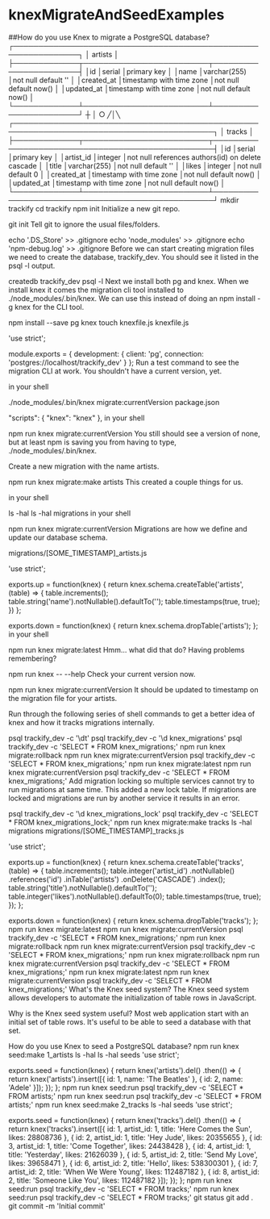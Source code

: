 # knexMigrateAndSeedExamples

##How do you use Knex to migrate a PostgreSQL database?
┌───────────────────────────────────────────────────────────────┐
│                            artists                            │
├─────────────┬─────────────────────────┬───────────────────────┤
│id           │serial                   │primary key            │
│name         │varchar(255)             │not null default ''    │
│created_at   │timestamp with time zone │not null default now() │
│updated_at   │timestamp with time zone │not null default now() │
└─────────────┴─────────────────────────┴───────────────────────┘
                                ┼
                                │
                                ○
                               ╱│╲
┌──────────────────────────────────────────────────────────────────────────────────────────┐
│                                          tracks                                          │
├─────────────┬─────────────────────────┬──────────────────────────────────────────────────┤
│id           │serial                   │primary key                                       │
│artist_id    │integer                  │not null references authors(id) on delete cascade │
│title        │varchar(255)             │not null default ''                               │
│likes        │integer                  │not null default 0                                │
│created_at   │timestamp with time zone │not null default now()                            │
│updated_at   │timestamp with time zone │not null default now()                            │
└─────────────┴─────────────────────────┴──────────────────────────────────────────────────┘
mkdir trackify
cd trackify
npm init
Initialize a new git repo.

git init
Tell git to ignore the usual files/folders.

echo '.DS_Store' >> .gitignore
echo 'node_modules' >> .gitignore
echo 'npm-debug.log' >> .gitignore
Before we can start creating migration files we need to create the database, trackify_dev. You should see it listed in the psql -l output.

createdb trackify_dev
psql -l
Next we install both pg and knex. When we install knex it comes the migration cli tool installed to ./node_modules/.bin/knex. We can use this instead of doing an npm install -g knex for the CLI tool.

npm install --save pg knex
touch knexfile.js
knexfile.js

'use strict';

module.exports = {
  development: {
    client: 'pg',
    connection: 'postgres://localhost/trackify_dev'
  }
};
Run a test command to see the migration CLI at work. You shouldn't have a current version, yet.

in your shell

./node_modules/.bin/knex migrate:currentVersion
package.json

"scripts": {
  "knex": "knex"
},
in your shell

npm run knex migrate:currentVersion
You still should see a version of none, but at least npm is saving you from having to type, ./node_modules/.bin/knex.

Create a new migration with the name artists.

npm run knex migrate:make artists
This created a couple things for us.

in your shell

ls -hal
ls -hal migrations
in your shell

npm run knex migrate:currentVersion
Migrations are how we define and update our database schema.

migrations/[SOME_TIMESTAMP]_artists.js

'use strict';

exports.up = function(knex) {
  return knex.schema.createTable('artists', (table) => {
    table.increments();
    table.string('name').notNullable().defaultTo('');
    table.timestamps(true, true);
  })
};

exports.down = function(knex) {
  return knex.schema.dropTable('artists');
};
in your shell

npm run knex migrate:latest
Hmm... what did that do? Having problems remembering?

npm run knex -- --help
Check your current version now.

npm run knex migrate:currentVersion
It should be updated to timestamp on the migration file for your artists.

Run through the following series of shell commands to get a better idea of knex and how it tracks migrations internally.

psql trackify_dev -c '\dt'
psql trackify_dev -c '\d knex_migrations'
psql trackify_dev -c 'SELECT * FROM knex_migrations;'
npm run knex migrate:rollback
npm run knex migrate:currentVersion
psql trackify_dev -c 'SELECT * FROM knex_migrations;'
npm run knex migrate:latest
npm run knex migrate:currentVersion
psql trackify_dev -c 'SELECT * FROM knex_migrations;'
Add migration locking so multiple services cannot try to run migrations at same time. This added a new lock table. If migrations are locked and migrations are run by another service it results in an error.

psql trackify_dev -c '\d knex_migrations_lock'
psql trackify_dev -c 'SELECT * FROM knex_migrations_lock;'
npm run knex migrate:make tracks
ls -hal migrations
migrations/[SOME_TIMESTAMP]_tracks.js

'use strict';

exports.up = function(knex) {
  return knex.schema.createTable('tracks', (table) => {
    table.increments();
    table.integer('artist_id')
      .notNullable()
      .references('id')
      .inTable('artists')
      .onDelete('CASCADE')
      .index();
    table.string('title').notNullable().defaultTo('');
    table.integer('likes').notNullable().defaultTo(0);
    table.timestamps(true, true);
  });
};

exports.down = function(knex) {
  return knex.schema.dropTable('tracks');
};
npm run knex migrate:latest
npm run knex migrate:currentVersion
psql trackify_dev -c 'SELECT * FROM knex_migrations;'
npm run knex migrate:rollback
npm run knex migrate:currentVersion
psql trackify_dev -c 'SELECT * FROM knex_migrations;'
npm run knex migrate:rollback
npm run knex migrate:currentVersion
psql trackify_dev -c 'SELECT * FROM knex_migrations;'
npm run knex migrate:latest
npm run knex migrate:currentVersion
psql trackify_dev -c 'SELECT * FROM knex_migrations;'
What's the Knex seed system?
The Knex seed system allows developers to automate the initialization of table rows in JavaScript.

Why is the Knex seed system useful?
Most web application start with an initial set of table rows. It's useful to be able to seed a database with that set.

How do you use Knex to seed a PostgreSQL database?
npm run knex seed:make 1_artists
ls -hal
ls -hal seeds
'use strict';

exports.seed = function(knex) {
  return knex('artists').del()
    .then(() => {
      return knex('artists').insert([{
        id: 1,
        name: 'The Beatles'
      }, {
        id: 2,
        name: 'Adele'
      }]);
    });
};
npm run knex seed:run
psql trackify_dev -c 'SELECT * FROM artists;'
npm run knex seed:run
psql trackify_dev -c 'SELECT * FROM artists;'
npm run knex seed:make 2_tracks
ls -hal seeds
'use strict';

exports.seed = function(knex) {
  return knex('tracks').del()
    .then(() => {
      return knex('tracks').insert([{
        id: 1,
        artist_id: 1,
        title: 'Here Comes the Sun',
        likes: 28808736
      }, {
        id: 2,
        artist_id: 1,
        title: 'Hey Jude',
        likes: 20355655
      }, {
        id: 3,
        artist_id: 1,
        title: 'Come Together',
        likes: 24438428
      }, {
        id: 4,
        artist_id: 1,
        title: 'Yesterday',
        likes: 21626039
      }, {
        id: 5,
        artist_id: 2,
        title: 'Send My Love',
        likes: 39658471
      }, {
        id: 6,
        artist_id: 2,
        title: 'Hello',
        likes: 538300301
      }, {
        id: 7,
        artist_id: 2,
        title: 'When We Were Young',
        likes: 112487182
      }, {
        id: 8,
        artist_id: 2,
        title: 'Someone Like You',
        likes: 112487182
      }]);
    });
};
npm run knex seed:run
psql trackify_dev -c 'SELECT * FROM tracks;'
npm run knex seed:run
psql trackify_dev -c 'SELECT * FROM tracks;'
git status
git add .
git commit -m 'Initial commit'
